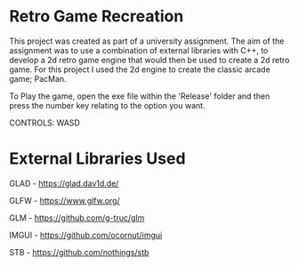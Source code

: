 # Retro Game Recreation
This project was created as part of a university assignment. The aim of the assignment was to use a combination of external libraries with C++, to develop a 2d retro game engine that would then be used to create a 2d retro game. For this project I used the 2d engine to create the classic arcade game; PacMan.

To Play the game, open the exe file within the 'Release' folder and then press the number key relating to the option you want.

CONTROLS: WASD

# External Libraries Used

GLAD - https://glad.dav1d.de/

GLFW - https://www.glfw.org/

GLM - https://github.com/g-truc/glm

IMGUI - https://github.com/ocornut/imgui

STB - https://github.com/nothings/stb

